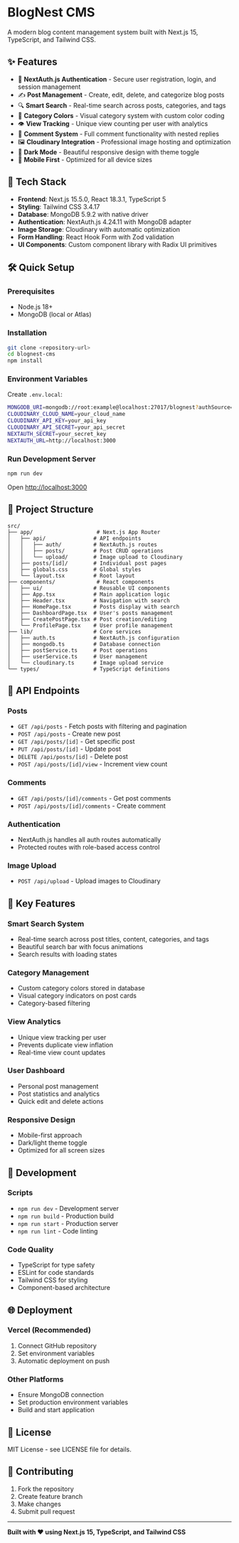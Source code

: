 # BlogNest CMS

A modern blog content management system built with Next.js 15, TypeScript, and Tailwind CSS.

## ✨ Features

- 🔐 **NextAuth.js Authentication** - Secure user registration, login, and session management
- ✍️ **Post Management** - Create, edit, delete, and categorize blog posts
- 🔍 **Smart Search** - Real-time search across posts, categories, and tags
- 🎨 **Category Colors** - Visual category system with custom color coding
- 👁️ **View Tracking** - Unique view counting per user with analytics
- 💬 **Comment System** - Full comment functionality with nested replies
- 🖼️ **Cloudinary Integration** - Professional image hosting and optimization
- 🌙 **Dark Mode** - Beautiful responsive design with theme toggle
- 📱 **Mobile First** - Optimized for all device sizes

## 🚀 Tech Stack

- **Frontend**: Next.js 15.5.0, React 18.3.1, TypeScript 5
- **Styling**: Tailwind CSS 3.4.17
- **Database**: MongoDB 5.9.2 with native driver
- **Authentication**: NextAuth.js 4.24.11 with MongoDB adapter
- **Image Storage**: Cloudinary with automatic optimization
- **Form Handling**: React Hook Form with Zod validation
- **UI Components**: Custom component library with Radix UI primitives

## 🛠️ Quick Setup

### Prerequisites
- Node.js 18+
- MongoDB (local or Atlas)

### Installation
```bash
git clone <repository-url>
cd blognest-cms
npm install
```

### Environment Variables
Create `.env.local`:
```bash
MONGODB_URI=mongodb://root:example@localhost:27017/blognest?authSource=admin
CLOUDINARY_CLOUD_NAME=your_cloud_name
CLOUDINARY_API_KEY=your_api_key
CLOUDINARY_API_SECRET=your_api_secret
NEXTAUTH_SECRET=your_secret_key
NEXTAUTH_URL=http://localhost:3000
```

### Run Development Server
```bash
npm run dev
```
Open [http://localhost:3000](http://localhost:3000)

## 📁 Project Structure

```
src/
├── app/                    # Next.js App Router
│   ├── api/               # API endpoints
│   │   ├── auth/          # NextAuth.js routes
│   │   ├── posts/         # Post CRUD operations
│   │   └── upload/        # Image upload to Cloudinary
│   ├── posts/[id]/        # Individual post pages
│   ├── globals.css        # Global styles
│   └── layout.tsx         # Root layout
├── components/             # React components
│   ├── ui/                # Reusable UI components
│   ├── App.tsx            # Main application logic
│   ├── Header.tsx         # Navigation with search
│   ├── HomePage.tsx       # Posts display with search
│   ├── DashboardPage.tsx  # User's posts management
│   ├── CreatePostPage.tsx # Post creation/editing
│   └── ProfilePage.tsx    # User profile management
├── lib/                   # Core services
│   ├── auth.ts            # NextAuth.js configuration
│   ├── mongodb.ts         # Database connection
│   ├── postService.ts     # Post operations
│   ├── userService.ts     # User management
│   └── cloudinary.ts      # Image upload service
└── types/                 # TypeScript definitions
```

## 🔌 API Endpoints

### Posts
- `GET /api/posts` - Fetch posts with filtering and pagination
- `POST /api/posts` - Create new post
- `GET /api/posts/[id]` - Get specific post
- `PUT /api/posts/[id]` - Update post
- `DELETE /api/posts/[id]` - Delete post
- `POST /api/posts/[id]/view` - Increment view count

### Comments
- `GET /api/posts/[id]/comments` - Get post comments
- `POST /api/posts/[id]/comments` - Create comment

### Authentication
- NextAuth.js handles all auth routes automatically
- Protected routes with role-based access control

### Image Upload
- `POST /api/upload` - Upload images to Cloudinary

## 🎯 Key Features

### **Smart Search System**
- Real-time search across post titles, content, categories, and tags
- Beautiful search bar with focus animations
- Search results with loading states

### **Category Management**
- Custom category colors stored in database
- Visual category indicators on post cards
- Category-based filtering

### **View Analytics**
- Unique view tracking per user
- Prevents duplicate view inflation
- Real-time view count updates

### **User Dashboard**
- Personal post management
- Post statistics and analytics
- Quick edit and delete actions

### **Responsive Design**
- Mobile-first approach
- Dark/light theme toggle
- Optimized for all screen sizes

## 🚀 Development

### Scripts
- `npm run dev` - Development server
- `npm run build` - Production build
- `npm run start` - Production server
- `npm run lint` - Code linting

### Code Quality
- TypeScript for type safety
- ESLint for code standards
- Tailwind CSS for styling
- Component-based architecture

## 🌐 Deployment

### Vercel (Recommended)
1. Connect GitHub repository
2. Set environment variables
3. Automatic deployment on push

### Other Platforms
- Ensure MongoDB connection
- Set production environment variables
- Build and start application

## 📄 License

MIT License - see LICENSE file for details.

## 🤝 Contributing

1. Fork the repository
2. Create feature branch
3. Make changes
4. Submit pull request

---

**Built with ❤️ using Next.js 15, TypeScript, and Tailwind CSS**
